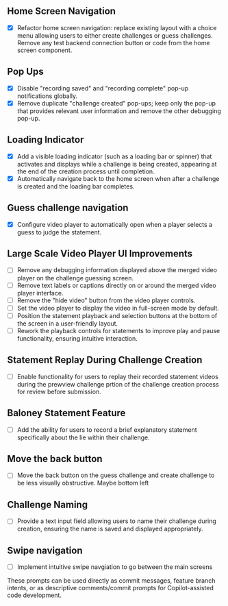 ## Home Screen Navigation
- [x] Refactor home screen navigation: replace existing layout with a choice menu allowing users to either create challenges or guess challenges. Remove any test backend connection button or code from the home screen component.

## Pop Ups
- [x] Disable "recording saved" and "recording complete" pop-up notifications globally.
- [x] Remove duplicate "challenge created" pop-ups; keep only the pop-up that provides relevant user information and remove the other debugging pop-up.

## Loading Indicator
- [x] Add a visible loading indicator (such as a loading bar or spinner) that activates and displays while a challenge is being created, appearing at the end of the creation process until completion.
- [x] Automatically navigate back to the home screen when after a challenge is created and the loading bar completes.

## Guess challenge navigation
- [x] Configure video player to automatically open when a player selects a guess to judge the statement.

## Large Scale Video Player UI Improvements
- [ ] Remove any debugging information displayed above the merged video player on the challenge guessing screen.
- [ ] Remove text labels or captions directly on or around the merged video player interface.
- [ ] Remove the "hide video" button from the video player controls.
- [ ] Set the video player to display the video in full-screen mode by default.
- [ ] Position the statement playback and selection buttons at the bottom of the screen in a user-friendly layout.
- [ ] Rework the playback controls for statements to improve play and pause functionality, ensuring intuitive interaction.

## Statement Replay During Challenge Creation
- [ ] Enable functionality for users to replay their recorded statement videos during the prewview challenge prtion of the challenge creation process for review before submission.

## Baloney Statement Feature
- [ ] Add the ability for users to record a brief explanatory statement specifically about the lie within their challenge.

## Move the back button 
- [ ] Move the back button on the guess challenge and create challenge to be less visually obstructive. Maybe bottom left

## Challenge Naming
- [ ] Provide a text input field allowing users to name their challenge during creation, ensuring the name is saved and displayed appropriately.

## Swipe navigation
- [ ] Implement intuitive swipe navgiation to go between the main screens

These prompts can be used directly as commit messages, feature branch intents, or as descriptive comments/commit prompts for Copilot-assisted code development.